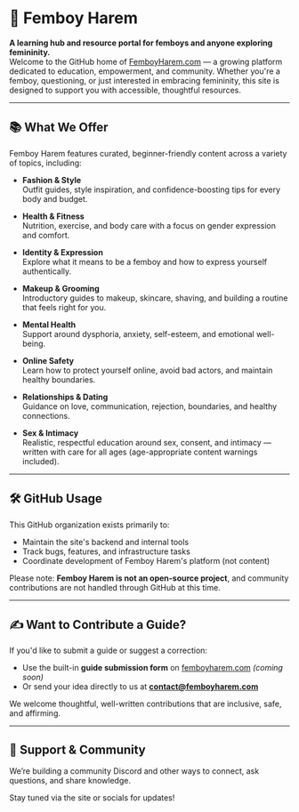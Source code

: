 # 🌸 Femboy Harem
**A learning hub and resource portal for femboys and anyone exploring femininity.**  
Welcome to the GitHub home of [FemboyHarem.com](https://femboyharem.com) — a growing platform dedicated to education, empowerment, and community. Whether you're a femboy, questioning, or just interested in embracing femininity, this site is designed to support you with accessible, thoughtful resources.

---
## 📚 What We Offer
Femboy Harem features curated, beginner-friendly content across a variety of topics, including:
- **Fashion & Style**  
  Outfit guides, style inspiration, and confidence-boosting tips for every body and budget.

- **Health & Fitness**  
  Nutrition, exercise, and body care with a focus on gender expression and comfort.

- **Identity & Expression**  
  Explore what it means to be a femboy and how to express yourself authentically.

- **Makeup & Grooming**  
  Introductory guides to makeup, skincare, shaving, and building a routine that feels right for you.

- **Mental Health**  
  Support around dysphoria, anxiety, self-esteem, and emotional well-being.

- **Online Safety**  
  Learn how to protect yourself online, avoid bad actors, and maintain healthy boundaries.

- **Relationships & Dating**  
  Guidance on love, communication, rejection, boundaries, and healthy connections.

- **Sex & Intimacy**  
  Realistic, respectful education around sex, consent, and intimacy — written with care for all ages (age-appropriate content warnings included).
---

## 🛠️ GitHub Usage

This GitHub organization exists primarily to:

- Maintain the site's backend and internal tools
- Track bugs, features, and infrastructure tasks
- Coordinate development of Femboy Harem's platform (not content)

Please note: **Femboy Harem is not an open-source project**, and community contributions are not handled through GitHub at this time.

---

## ✍️ Want to Contribute a Guide?

If you'd like to submit a guide or suggest a correction:

- Use the built-in **guide submission form** on [femboyharem.com](https://femboyharem.com) *(coming soon)*  
- Or send your idea directly to us at **[contact@femboyharem.com](mailto:contact@femboyharem.com)**

We welcome thoughtful, well-written contributions that are inclusive, safe, and affirming.

---

## 💖 Support & Community

We’re building a community Discord and other ways to connect, ask questions, and share knowledge.

Stay tuned via the site or socials for updates!

